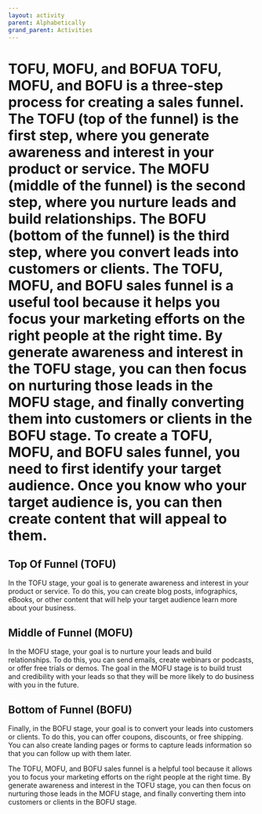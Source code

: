 ```yaml
---
layout: activity
parent: Alphabetically
grand_parent: Activities
---
```


# TOFU, MOFU, and BOFUA TOFU, MOFU, and BOFU is a three-step process for creating a sales funnel. The TOFU (top of the funnel) is the first step, where you generate awareness and interest in your product or service. The MOFU (middle of the funnel) is the second step, where you nurture leads and build relationships. The BOFU (bottom of the funnel) is the third step, where you convert leads into customers or clients. The TOFU, MOFU, and BOFU sales funnel is a useful tool because it helps you focus your marketing efforts on the right people at the right time. By generate awareness and interest in the TOFU stage, you can then focus on nurturing those leads in the MOFU stage, and finally converting them into customers or clients in the BOFU stage. To create a TOFU, MOFU, and BOFU sales funnel, you need to first identify your target audience. Once you know who your target audience is, you can then create content that will appeal to them.

## Top Of Funnel (TOFU)

In the TOFU stage, your goal is to generate awareness and interest in your product or service. To do this, you can create blog posts, infographics, eBooks, or other content that will help your target audience learn more about your business.

## Middle of Funnel (MOFU)

In the MOFU stage, your goal is to nurture your leads and build relationships. To do this, you can send emails, create webinars or podcasts, or offer free trials or demos. The goal in the MOFU stage is to build trust and credibility with your leads so that they will be more likely to do business with you in the future.

## Bottom of Funnel (BOFU)

Finally, in the BOFU stage, your goal is to convert your leads into customers or clients. To do this, you can offer coupons, discounts, or free shipping. You can also create landing pages or forms to capture leads information so that you can follow up with them later.

The TOFU, MOFU, and BOFU sales funnel is a helpful tool because it allows you to focus your marketing efforts on the right people at the right time. By generate awareness and interest in the TOFU stage, you can then focus on nurturing those leads in the MOFU stage, and finally converting them into customers or clients in the BOFU stage.
